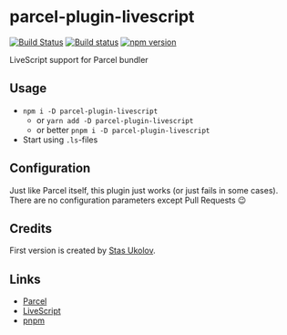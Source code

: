 # parcel-plugin-livescript

[![Build Status](https://travis-ci.org/c0deaddict/parcel-plugin-livescript.svg?branch=master)](https://travis-ci.org/ukoloff/parcel-plugin-livescript)
[![Build status](https://ci.appveyor.com/api/projects/status/q5rmgmwd9jrnq6so?svg=true)](https://ci.appveyor.com/project/c0deaddict/parcel-plugin-livescript)
[![npm version](https://badge.fury.io/js/parcel-plugin-livescript.svg)](https://badge.fury.io/js/parcel-plugin-livescript)

LiveScript support for Parcel bundler

## Usage

- `npm i -D parcel-plugin-livescript`
    + or `yarn add -D parcel-plugin-livescript`
    + or better `pnpm i -D parcel-plugin-livescript`
- Start using `.ls`-files

## Configuration

Just like Parcel itself,
this plugin just works
(or just fails in some cases).
There are no configuration parameters
except Pull Requests :wink:

## Credits

First version is created by [Stas Ukolov](https://github.com/ukoloff).

## Links

- [Parcel][]
- [LiveScript][]
- [pnpm][]

[Parcel]: https://parceljs.org/
[LiveScript]: http://livescript.net/
[pnpm]: https://pnpm.js.org/
